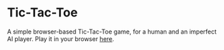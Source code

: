 # Tic-Tac-Toe

A simple browser-based Tic-Tac-Toe game, for a human and an imperfect AI player. Play it in your browser [here](https://github.com/cidneyhamilton/tic-tac-toe).
